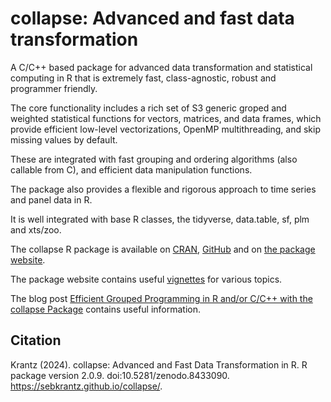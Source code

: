 # collapse: Advanced and fast data transformation

A C/C++ based package for advanced data transformation and statistical computing in R that is extremely fast, class-agnostic, robust and programmer friendly.

The core functionality includes a rich set of S3 generic groped and weighted statistical functions for vectors, matrices, and data frames, which provide efficient low-level vectorizations, OpenMP multithreading, and skip missing values by default.

These are integrated with fast grouping and ordering algorithms (also callable from C), and efficient data manipulation functions.

The package also provides a flexible and rigorous approach to time series and panel data in R.

It is well integrated with base R classes, the tidyverse, data.table, sf, plm and xts/zoo.

The collapse R package is available on [CRAN](https://cran.r-project.org/package=collapse), [GitHub](https://github.com/SebKrantz/collapse) and on [the package website](https://sebkrantz.github.io/collapse/).

The package website contains useful [vignettes](https://sebkrantz.github.io/collapse/articles/collapse_documentation.html) for various topics.

The blog post [Efficient Grouped Programming in R and/or C/C++ with the collapse Package](https://sebkrantz.github.io/Rblog/2020/09/13/programming-with-collapse/) contains useful information.

## Citation

Krantz (2024). collapse: Advanced and Fast Data
Transformation in R. R package version 2.0.9.
doi:10.5281/zenodo.8433090.
https://sebkrantz.github.io/collapse/.